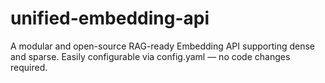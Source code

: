 # unified-embedding-api
A modular and open-source RAG-ready Embedding API supporting dense and sparse. Easily configurable via config.yaml — no code changes required.
